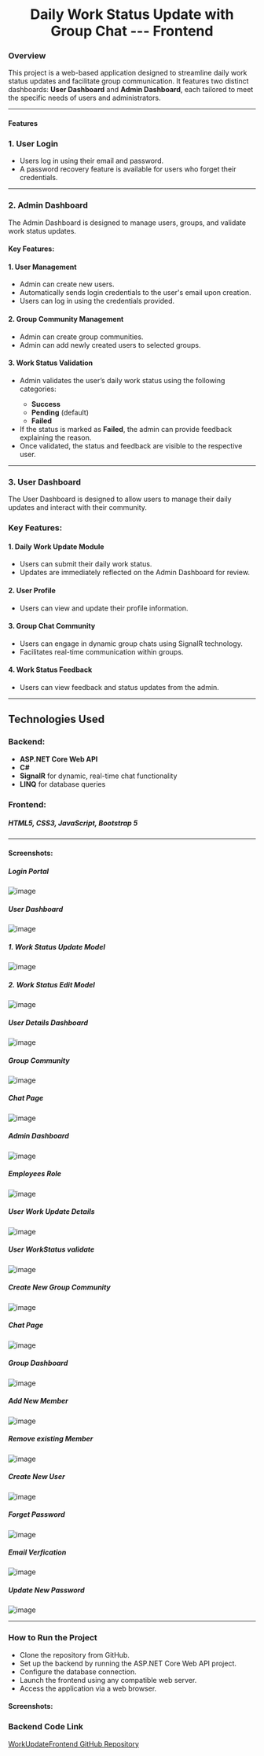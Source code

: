 <h1 style = text-align:center >Daily Work Status Update with Group Chat --- Frontend</h1>

<h3>Overview</h3>

This project is a web-based application designed to streamline daily work status updates and facilitate group communication. It features two distinct dashboards: <b>User Dashboard</b> and <b>Admin Dashboard</b>, each tailored to meet the specific needs of users and administrators.

<hr>


<h4>Features</h4>

<h3>1. User Login</h3>

<ul>
<li>Users log in using their email and password.</li>

<li>A password recovery feature is available for users who forget their credentials.</li>
</ul>

<hr>

<h3>2. Admin Dashboard</h3>

The Admin Dashboard is designed to manage users, groups, and validate work status updates.

<h4>Key Features:</h4>

<h4>1. User Management</h4>

<ul>
  <li>Admin can create new users.</li>
  <li>Automatically sends login credentials to the user's email upon creation.</li>
  <li>Users can log in using the credentials provided.</li>
</ul>

<h4>2. Group Community Management</h4>
<ul>
  <li>Admin can create group communities.</li>
  <li>Admin can add newly created users to selected groups.</li>
</ul>

<h4>3. Work Status Validation</h4>
<ul>
  <li>Admin validates the user’s daily work status using the following categories:</li>
  <ul>
    <li><b>Success</b></li>
     <li><b>Pending</b> (default)</li>
     <li><b>Failed</b></li>
  </ul>
  <li>If the status is marked as <b>Failed</b>, the admin can provide feedback explaining the reason.</li>
  <li>Once validated, the status and feedback are visible to the respective user.</li>
</ul>

<hr>

<h3>3. User Dashboard</h3>

The User Dashboard is designed to allow users to manage their daily updates and interact with their community.

<h3>Key Features:</h3>

<h4>1. Daily Work Update Module</h4>
<ul>
  <li>Users can submit their daily work status.</li>
   <li>Updates are immediately reflected on the Admin Dashboard for review.</li>
</ul>

<h4>2. User Profile</h4>
<ul>
  <li>Users can view and update their profile information.</li>
</ul>

<h4>3. Group Chat Community</h4>
<ul>
  <li>Users can engage in dynamic group chats using SignalR technology.</li>
  <li>Facilitates real-time communication within groups.</li>
</ul>

<h4>4. Work Status Feedback</h4>

<ul>
  <li>Users can view feedback and status updates from the admin.</li>
</ul>

<hr>

<h2>Technologies Used</h2>

<h3>Backend:</h3>

<ul>
  <li><b>ASP.NET Core Web API</b></li>
  <li><b>C#</b></li>
  <li><b>SignalR</b> for dynamic, real-time chat functionality</li>
  <li><b>LINQ</b> for database queries</li>
</ul>


<h3>Frontend:</h3>

<h5><b>HTML5, CSS3, JavaScript, Bootstrap 5</b></h5>

<hr>

<h4>Screenshots:</h4>
<h5>Login Portal</h5>

![image](https://github.com/user-attachments/assets/1c93d8b3-40a2-4abb-a3a4-27403da4f2d1)

<h5>User Dashboard</h5>
 
![image](https://github.com/user-attachments/assets/03ac0ff0-92ef-4ad9-a454-78ad3afe6511)

<h5>1. Work Status Update Model</h5>

![image](https://github.com/user-attachments/assets/44654b47-8b25-4969-8c12-f5fdd83f2cf6)

<h5>2. Work Status Edit Model</h5>

![image](https://github.com/user-attachments/assets/f2d6ff2d-efd0-425d-b11c-ca18a7e17fa8)

<h5>User Details Dashboard</h5>

![image](https://github.com/user-attachments/assets/6ead3524-ff65-4412-8948-a6d725ab6faa)


<h5>Group Community</h5>

![image](https://github.com/user-attachments/assets/f4d59480-fd4c-4a89-85f2-ec5cda973cf4)

<h5>Chat Page</h5>

![image](https://github.com/user-attachments/assets/83f91496-3707-42b4-8ba1-1d6484f38802)

<h5>Admin Dashboard</h5>

![image](https://github.com/user-attachments/assets/43e25df7-4e6b-4c06-826b-9003a9ef871d)

<h5>Employees Role</h5>

![image](https://github.com/user-attachments/assets/00ea9ed4-6659-4064-85ce-f6862679ceb8)

<h5>User Work Update Details</h5>

![image](https://github.com/user-attachments/assets/a46e37c3-2057-4afd-ac59-f70dc95474f7)

<h5>User WorkStatus validate</h5>

![image](https://github.com/user-attachments/assets/0969edee-8e99-4730-b264-6505de26e0c9)

<h5>Create New Group Community</h5>

![image](https://github.com/user-attachments/assets/c5adef6a-e6c1-40e4-8e6b-cec9f8af652b)

<h5>Chat Page</h5>

![image](https://github.com/user-attachments/assets/ed960367-424e-4b93-a7df-2240bf7efbce)

<h5>Group Dashboard</h5>

![image](https://github.com/user-attachments/assets/7e2dd515-f602-4139-9c1a-1d52ea69ed07)

<h5>Add New Member</h5>

![image](https://github.com/user-attachments/assets/2f7e5d12-fe41-44d3-ae7a-4a5ecaee346b)

<h5>Remove existing Member</h5>

![image](https://github.com/user-attachments/assets/f9d4d195-7756-4f45-9a89-8d12f0149f3f)

<h5>Create New User</h5>

![image](https://github.com/user-attachments/assets/6bc8ff20-5a7e-4561-9bd6-60527730db8f)

<h5>Forget Password</h5>

![image](https://github.com/user-attachments/assets/e20f3ddb-63ff-4841-b51c-07b9b5eef7a9)

<h5>Email Verfication</h5>

![image](https://github.com/user-attachments/assets/244ade04-965d-4784-8ed6-8d1c3393847f)

<h5>Update New Password</h5>

![image](https://github.com/user-attachments/assets/b9578e71-9a8e-4f3a-b4c0-1d79195f56e0)

<hr>

<h3>How to Run the Project</h3>

<ul>
  <li>Clone the repository from GitHub.</li>
  <li>Set up the backend by running the ASP.NET Core Web API project.</li>
  <li>Configure the database connection.</li>
  <li>Launch the frontend using any compatible web server.</li>
  <li>Access the application via a web browser.</li>
</ul>

<h4>Screenshots:</h4>




### Backend Code Link
[WorkUpdateFrontend GitHub Repository](https://github.com/dhana1612/WorkUpdateFrontend.git)

